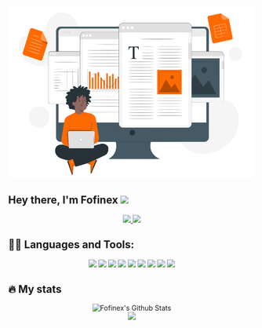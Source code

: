 
<a href="#">
  <img width="100%" height="350px" src="https://raw.githubusercontent.com/gabrlcj/gabrlcj/2aa161dfb942e25ec84396721837dfccc98e08f2/Illustration.svg"/>
</a>


## Hey there, I'm Fofinex <img src="https://media.giphy.com/media/hvRJCLFzcasrR4ia7z/giphy.gif" width="28"> 


<p align="center">
  <a href="https://discord.com/users/980813724833161266" align="center">
    <img src="https://img.shields.io/badge/Discord-5865F2?style=for-the-badge&logo=discord&logoColor=white"/>
  </a>
  <a href="https://twitter.com/fofinex/" align="center">
    <img src="https://img.shields.io/badge/Twitter-1DA1F2?style=for-the-badge&logo=twitter&logoColor=white"/>
  </a>
</p>

## 👨‍💻 Languages and Tools:
<p align="center">
  <img src="https://img.shields.io/badge/C%23-239120?style=for-the-badge&logo=c-sharp&logoColor=white">
  <img src="https://img.shields.io/badge/Java-ED8B00?style=for-the-badge&logo=java&logoColor=white">
  <img src="https://img.shields.io/badge/JavaScript-323330?style=for-the-badge&logo=javascript&logoColor=F7DF1E">
  <img src="https://img.shields.io/badge/Kotlin-0095D5?&style=for-the-badge&logo=kotlin&logoColor=white">
  <img src="https://img.shields.io/badge/MySQL-005C84?style=for-the-badge&logo=mysql&logoColor=white">
  <img src="https://img.shields.io/badge/PostgreSQL-316192?style=for-the-badge&logo=postgresql&logoColor=white">
  <img src="https://img.shields.io/badge/SQLite-07405E?style=for-the-badge&logo=sqlite&logoColor=white">
  <img src="https://img.shields.io/badge/SQLite-07405E?style=for-the-badge&logo=sqlite&logoColor=white">
  <img src="https://img.shields.io/badge/Node.js-339933?style=for-the-badge&logo=nodedotjs&logoColor=white">
</p>

## 🔥 My stats
<p align="center">
  <img alt="Fofinex's Github Stats" src="https://github-readme-stats.vercel.app/api?username=Fofinex&show_icons=true&count_private=true">
  <br>
  <img src="https://github-readme-streak-stats.herokuapp.com/?user=Fofinex#version3">
</p>
